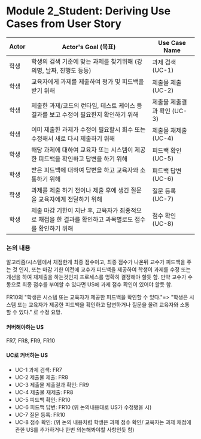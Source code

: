 # Module 2_Student: Deriving Use Cases from User Story

| Actor  | Actor's Goal (목표)                                          | Use Case Name           |
| ------ | ------------------------------------------------------------ | ----------------------- |
| 학생 | 학생의 검색 기준에 맞는 과제를 찾기위해 (강의명, 날짜, 진행도 등등)     | 과제 검색 (UC-1)      |
| 학생 | 교육자에게 과제를 제출하여 평가 및 피드백을 받기 위해 | 제출물 제출 (UC-2)        |
| 학생 | 제출한 과제/코드의 런타임, 테스트 케이스 등 결과를 보고 수정이 필요한지 확인하기 위해 | 제출물 제출결과 확인 (UC-3)        |
| 학생 | 이미 제출한 과제가 수정이 필요할시 회수 또는 수정해서 새로 다시 제출하기 위해 | 제출물 재제출 (UC-4)   |
| 학생 | 해당 과제에 대하여 교육자 또는 시스템이 제공한 피드백을 확인하고 답변을 하기 위해  | 피드백 확인 (UC-5)    |
| 학생 | 받은 피드백에 대하여 답변을 하고 교육자와 소통하기 위해 | 피드백 답변 (UC-6)        |
| 학생 | 과제를 제출 하기 전이나 제출 후에 생긴 질문을 교육자에게 전달하기 위해 | 질문 등록  (UC-7) |
| 학생 | 제출 마감 기한이 지난 후, 교육자가 최종적으로 채점을 한 결과를 확인하고 과목별로도 점수를 확인하기 위해  | 점수 확인 (UC-8)      |

### 논의 내용
알고리즘/시스템에서 채점한게 최종 점수이고, 최종 점수가 나온뒤 교수가 피드백을 주는 것 인지, 또는 마감 기한 이전에 교수가 피드백을 제공하여 학생이 과제를 수정 또는 개선을 하여 재제출을 하는것인지 프로세스를 명확히 결정해야 할듯 함.
만약 교수가 수동으로 최종 점수를 부여할 수 있다면 US에 과제 점수 확인이 있어야 할듯 함.

FR10의 "학생은 시스템 또는 교육자가 제공한 피드백을 확인할 수 있다."=> "학생은 시스템 또는 교육자가 제공한 피드백을 확인하고 답변하거나 질문을 올려 교육자와 소통 할 수 있다." 로 수정 요망.


#### 커버해야하는 US
FR7, FR8, FR9, FR10

#### UC로 커버하는 US
+ UC-1 과제 검색: FR7
+ UC-2 제출물 제출: FR8
+ UC-3 제출물 제출결과 확인: FR9
+ UC-4 제출물 재제출: FR8
+ UC-5 피드백 확인: FR10
+ UC-6 피드백 답변: FR10 (위 논의내용대로 US가 수정됐을 시)
+ UC-7 질문 등록: FR10
+ UC-8 점수 확인: (위 논의 내용처럼 학생은 과제 점수 확인/ 교육자는 과제 채점에 관한 US를 추가하거나 한번 의논해봐야할 사항인듯 함)


